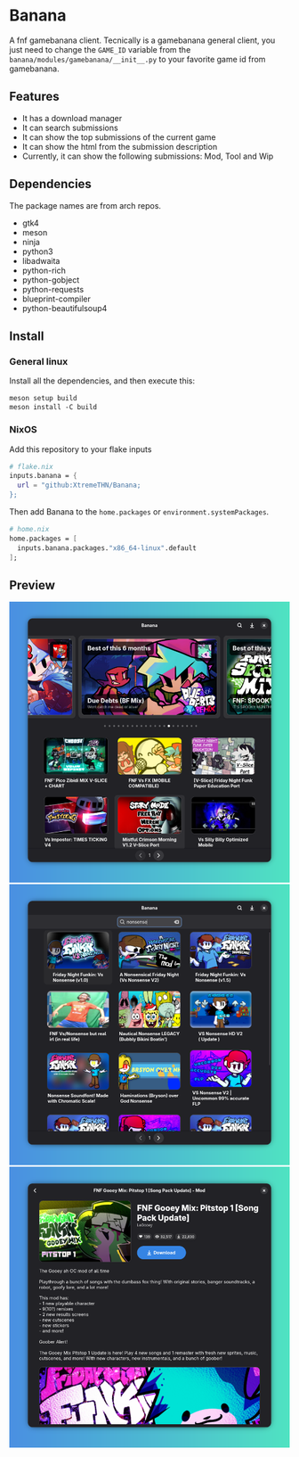 # Banana
A fnf gamebanana client. Tecnically is a gamebanana general client, you just need to change the `GAME_ID` variable from the `banana/modules/gamebanana/__init__.py` to your favorite game id from gamebanana.

## Features
- It has a download manager
- It can search submissions
- It can show the top submissions of the current game
- It can show the html from the submission description
- Currently, it can show the following submissions: Mod, Tool and Wip

## Dependencies
The package names are from arch repos.
- gtk4
- meson
- ninja
- python3
- libadwaita
- python-rich
- python-gobject
- python-requests
- blueprint-compiler
- python-beautifulsoup4

## Install
### General linux
Install all the dependencies, and then execute this:
```
meson setup build
meson install -C build
```

### NixOS
Add this repository to your flake inputs
```nix
# flake.nix
inputs.banana = {
  url = "github:XtremeTHN/Banana;
};
```
Then add Banana to the `home.packages` or `environment.systemPackages`.
```nix
# home.nix
home.packages = [
  inputs.banana.packages."x86_64-linux".default
];
```

## Preview
![preview](https://raw.githubusercontent.com/XtremeTHN/Banana/refs/heads/main/assets/preview1.png)
![search](https://raw.githubusercontent.com/XtremeTHN/Banana/refs/heads/main/assets/preview2.png)
![mod preview](https://raw.githubusercontent.com/XtremeTHN/Banana/refs/heads/main/assets/preview3.png)
